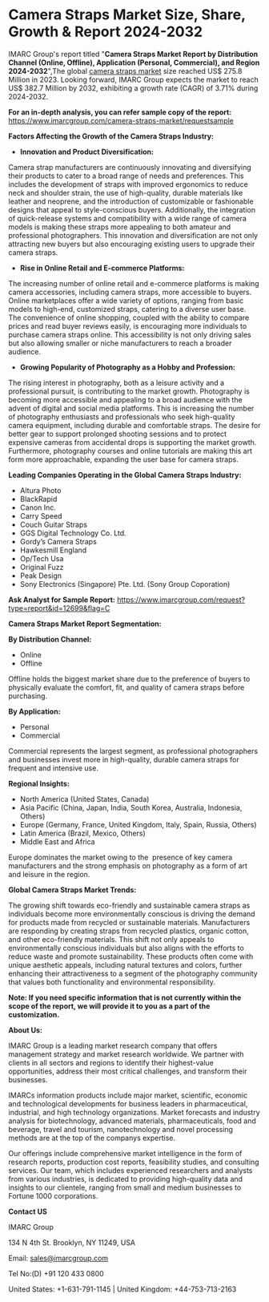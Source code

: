 ﻿# Camera Straps Market Size, Share, Growth & Report 2024-2032
IMARC Group's report titled "**Camera Straps Market Report by Distribution Channel (Online, Offline), Application (Personal, Commercial), and Region 2024-2032**",The global [camera straps market](https://www.imarcgroup.com/camera-straps-market) size reached US$ 275.8 Million in 2023. Looking forward, IMARC Group expects the market to reach US$ 382.7 Million by 2032, exhibiting a growth rate (CAGR) of 3.71% during 2024-2032.

**For an in-depth analysis, you can refer sample copy of the report:** <https://www.imarcgroup.com/camera-straps-market/requestsample>

**Factors Affecting the Growth of the Camera Straps Industry:**

- **Innovation and Product Diversification:**

Camera strap manufacturers are continuously innovating and diversifying their products to cater to a broad range of needs and preferences. This includes the development of straps with improved ergonomics to reduce neck and shoulder strain, the use of high-quality, durable materials like leather and neoprene, and the introduction of customizable or fashionable designs that appeal to style-conscious buyers. Additionally, the integration of quick-release systems and compatibility with a wide range of camera models is making these straps more appealing to both amateur and professional photographers. This innovation and diversification are not only attracting new buyers but also encouraging existing users to upgrade their camera straps.

- **Rise in Online Retail and E-commerce Platforms:**

The increasing number of online retail and e-commerce platforms is making camera accessories, including camera straps, more accessible to buyers. Online marketplaces offer a wide variety of options, ranging from basic models to high-end, customized straps, catering to a diverse user base. The convenience of online shopping, coupled with the ability to compare prices and read buyer reviews easily, is encouraging more individuals to purchase camera straps online. This accessibility is not only driving sales but also allowing smaller or niche manufacturers to reach a broader audience.

- **Growing Popularity of Photography as a Hobby and Profession:**

The rising interest in photography, both as a leisure activity and a professional pursuit, is contributing to the market growth. Photography is becoming more accessible and appealing to a broad audience with the advent of digital and social media platforms. This is increasing the number of photography enthusiasts and professionals who seek high-quality camera equipment, including durable and comfortable straps. The desire for better gear to support prolonged shooting sessions and to protect expensive cameras from accidental drops is supporting the market growth. Furthermore, photography courses and online tutorials are making this art form more approachable, expanding the user base for camera straps.

**Leading Companies Operating in the Global Camera Straps Industry:**

- Altura Photo
- BlackRapid
- Canon Inc.
- Carry Speed
- Couch Guitar Straps
- GGS Digital Technology Co. Ltd.
- Gordy’s Camera Straps
- Hawkesmill England
- Op/Tech Usa
- Original Fuzz
- Peak Design
- Sony Electronics (Singapore) Pte. Ltd. (Sony Group Coporation)

**Ask Analyst for Sample Report:** <https://www.imarcgroup.com/request?type=report&id=12699&flag=C>

**Camera Straps Market Report Segmentation:**

**By Distribution Channel:**

- Online
- Offline

Offline holds the biggest market share due to the preference of buyers to physically evaluate the comfort, fit, and quality of camera straps before purchasing.

**By Application:**

- Personal
- Commercial

Commercial represents the largest segment, as professional photographers and businesses invest more in high-quality, durable camera straps for frequent and intensive use.

**Regional Insights:**

- North America (United States, Canada)
- Asia Pacific (China, Japan, India, South Korea, Australia, Indonesia, Others)
- Europe (Germany, France, United Kingdom, Italy, Spain, Russia, Others)
- Latin America (Brazil, Mexico, Others)
- Middle East and Africa

Europe dominates the market owing to the  presence of key camera manufacturers and the strong emphasis on photography as a form of art and leisure in the region.

**Global Camera Straps Market Trends:**

The growing shift towards eco-friendly and sustainable camera straps as individuals become more environmentally conscious is driving the demand for products made from recycled or sustainable materials. Manufacturers are responding by creating straps from recycled plastics, organic cotton, and other eco-friendly materials. This shift not only appeals to environmentally conscious individuals but also aligns with the efforts to reduce waste and promote sustainability. These products often come with unique aesthetic appeals, including natural textures and colors, further enhancing their attractiveness to a segment of the photography community that values both functionality and environmental responsibility.

**Note: If you need specific information that is not currently within the scope of the report, we will provide it to you as a part of the customization.**

**About Us:**

IMARC Group is a leading market research company that offers management strategy and market research worldwide. We partner with clients in all sectors and regions to identify their highest-value opportunities, address their most critical challenges, and transform their businesses.

IMARCs information products include major market, scientific, economic and technological developments for business leaders in pharmaceutical, industrial, and high technology organizations. Market forecasts and industry analysis for biotechnology, advanced materials, pharmaceuticals, food and beverage, travel and tourism, nanotechnology and novel processing methods are at the top of the companys expertise.

Our offerings include comprehensive market intelligence in the form of research reports, production cost reports, feasibility studies, and consulting services. Our team, which includes experienced researchers and analysts from various industries, is dedicated to providing high-quality data and insights to our clientele, ranging from small and medium businesses to Fortune 1000 corporations.

**Contact US**

IMARC Group

134 N 4th St. Brooklyn, NY 11249, USA

Email: sales@imarcgroup.com

Tel No:(D) +91 120 433 0800

United States: +1-631-791-1145 | United Kingdom: +44-753-713-2163
